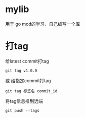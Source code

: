 # mylib

用于 go mod的学习，自己编写一个库

# 打tag

给latest commit打tag

```shell
git tag v1.0.0
```

或 给指定commit打tag

```shell
git tag 标签名 commit_id
```

将tag信息推到远端
```shell
git push --tags
```